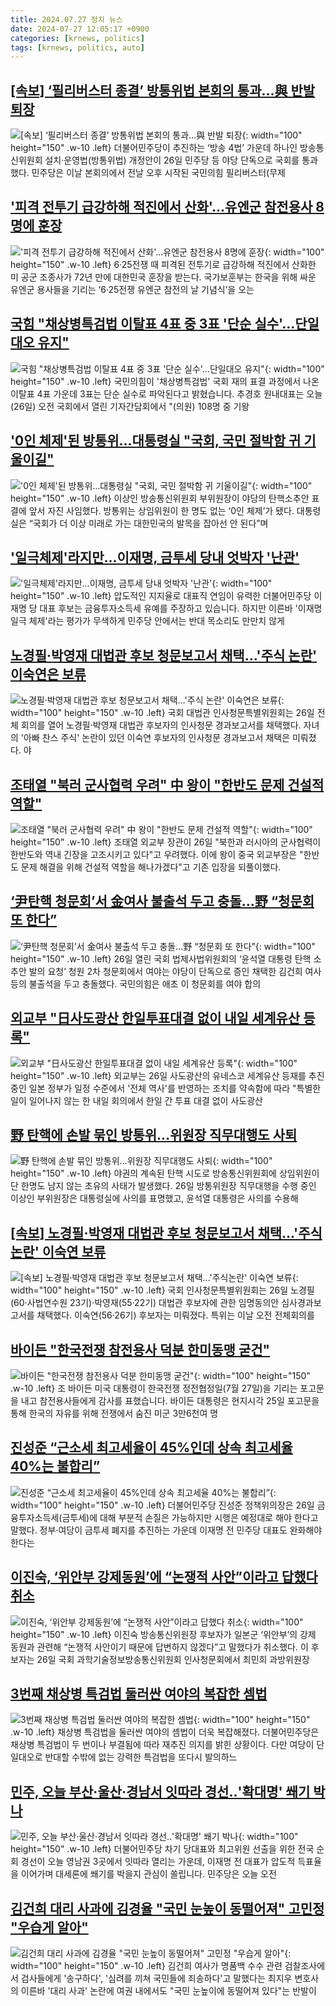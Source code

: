 ```yaml
---
title: 2024.07.27 정치 뉴스
date: 2024-07-27 12:05:17 +0900
categories: [krnews, politics]
tags: [krnews, politics, auto]
---
```

## [[속보] ‘필리버스터 종결’ 방통위법 본회의 통과…與 반발 퇴장](https://n.news.naver.com/mnews/article/009/0005341304)

![[속보] ‘필리버스터 종결’ 방통위법 본회의 통과…與 반발 퇴장](https://mimgnews.pstatic.net/image/origin/009/2024/07/26/5341304.jpg?type=nf220_150){: width="100" height="150" .w-10 .left}
더불어민주당이 추진하는 ‘방송 4법’ 가운데 하나인 방송통신위원회 설치·운영법(방통위법) 개정안이 26일 민주당 등 야당 단독으로 국회를 통과했다. 민주당은 이날 본회의에서 전날 오후 시작된 국민의힘 필리버스터(무제

## ['피격 전투기 급강하해 적진에서 산화'…유엔군 참전용사 8명에 훈장](https://n.news.naver.com/mnews/article/025/0003375929)

!['피격 전투기 급강하해 적진에서 산화'…유엔군 참전용사 8명에 훈장](https://mimgnews.pstatic.net/image/origin/025/2024/07/26/3375929.jpg?type=nf220_150){: width="100" height="150" .w-10 .left}
6·25전쟁 때 피격된 전투기로 급강하해 적진에서 산화한 미 공군 조종사가 72년 만에 대한민국 훈장을 받는다. 국가보훈부는 한국을 위해 싸운 유엔군 용사들을 기리는 ‘6·25전쟁 유엔군 참전의 날 기념식’을 오는

## [국힘 "채상병특검법 이탈표 4표 중 3표 '단순 실수'…단일대오 유지"](https://n.news.naver.com/mnews/article/437/0000403435)

![국힘 "채상병특검법 이탈표 4표 중 3표 '단순 실수'…단일대오 유지"](https://mimgnews.pstatic.net/image/origin/437/2024/07/26/403435.jpg?type=nf220_150){: width="100" height="150" .w-10 .left}
국민의힘이 '채상병특검법' 국회 재의 표결 과정에서 나온 이탈표 4표 가운데 3표는 단순 실수로 파악된다고 밝혔습니다. 추경호 원내대표는 오늘(26일) 오전 국회에서 열린 기자간담회에서 "(의원) 108명 중 기왕

## ['0인 체제'된 방통위…대통령실 "국회, 국민 절박함 귀 기울이길"](https://n.news.naver.com/mnews/article/018/0005798402)

!['0인 체제'된 방통위…대통령실 "국회, 국민 절박함 귀 기울이길"](https://mimgnews.pstatic.net/image/origin/018/2024/07/26/5798402.jpg?type=nf220_150){: width="100" height="150" .w-10 .left}
이상인 방송통신위원회 부위원장이 야당의 탄핵소추안 표결에 앞서 자진 사임했다. 방통위는 상임위원이 한 명도 없는 ‘0인 체제’가 됐다. 대통령실은 “국회가 더 이상 미래로 가는 대한민국의 발목을 잡아선 안 된다”며

## ['일극체제'라지만...이재명, 금투세 당내 엇박자 '난관'](https://n.news.naver.com/mnews/article/052/0002066690)

!['일극체제'라지만...이재명, 금투세 당내 엇박자 '난관'](https://mimgnews.pstatic.net/image/origin/052/2024/07/27/2066690.jpg?type=nf220_150){: width="100" height="150" .w-10 .left}
압도적인 지지율로 대표직 연임이 유력한 더불어민주당 이재명 당 대표 후보는 금융투자소득세 유예를 주장하고 있습니다. 하지만 이른바 '이재명 일극 체제'라는 평가가 무색하게 민주당 안에서는 반대 목소리도 만만치 않게

## [노경필·박영재 대법관 후보 청문보고서 채택…'주식 논란' 이숙연은 보류](https://n.news.naver.com/mnews/article/277/0005451165)

![노경필·박영재 대법관 후보 청문보고서 채택…'주식 논란' 이숙연은 보류](https://mimgnews.pstatic.net/image/origin/277/2024/07/26/5451165.jpg?type=nf220_150){: width="100" height="150" .w-10 .left}
국회 대법관 인사청문특별위원회는 26일 전체 회의를 열어 노경필·박영재 대법관 후보자의 인사청문 경과보고서를 채택했다. 자녀의 '아빠 찬스 주식' 논란이 있던 이숙연 후보자의 인사청문 경과보고서 채택은 미뤄졌다. 야

## [조태열 "북러 군사협력 우려" 中 왕이 "한반도 문제 건설적 역할"](https://n.news.naver.com/mnews/article/469/0000814516)

![조태열 "북러 군사협력 우려" 中 왕이 "한반도 문제 건설적 역할"](https://mimgnews.pstatic.net/image/origin/469/2024/07/26/814516.jpg?type=nf220_150){: width="100" height="150" .w-10 .left}
조태열 외교부 장관이 26일 "북한과 러시아의 군사협력이 한반도와 역내 긴장을 고조시키고 있다"고 우려했다. 이에 왕이 중국 외교부장은 "한반도 문제 해결을 위해 건설적 역할을 해나가겠다"고 기존 입장을 되풀이했다.

## [‘尹탄핵 청문회’서 金여사 불출석 두고 충돌...野 “청문회 또 한다”](https://n.news.naver.com/mnews/article/023/0003848772)

![‘尹탄핵 청문회’서 金여사 불출석 두고 충돌...野 “청문회 또 한다”](https://mimgnews.pstatic.net/image/origin/023/2024/07/26/3848772.jpg?type=nf220_150){: width="100" height="150" .w-10 .left}
26일 열린 국회 법제사법위원회의 ‘윤석열 대통령 탄핵 소추안 발의 요청’ 청원 2차 청문회에서 여야는 야당이 단독으로 증인 채택한 김건희 여사 등의 불출석을 두고 충돌했다. 국민의힘은 애초 이 청문회를 여야 합의

## [외교부 "日사도광산 한일투표대결 없이 내일 세계유산 등록"](https://n.news.naver.com/mnews/article/079/0003921025)

![외교부 "日사도광산 한일투표대결 없이 내일 세계유산 등록"](https://mimgnews.pstatic.net/image/origin/079/2024/07/26/3921025.jpg?type=nf220_150){: width="100" height="150" .w-10 .left}
외교부는 26일 사도광산의 유네스코 세계유산 등재를 추진 중인 일본 정부가 일정 수준에서 '전체 역사'를 반영하는 조치를 약속함에 따라 "특별한 일이 일어나지 않는 한 내일 회의에서 한일 간 투표 대결 없이 사도광산

## [野 탄핵에 손발 묶인 방통위…위원장 직무대행도 사퇴](https://n.news.naver.com/mnews/article/277/0005451200)

![野 탄핵에 손발 묶인 방통위…위원장 직무대행도 사퇴](https://mimgnews.pstatic.net/image/origin/277/2024/07/26/5451200.jpg?type=nf220_150){: width="100" height="150" .w-10 .left}
야권의 계속된 탄핵 시도로 방송통신위원회에 상임위원이 단 한명도 남지 않는 초유의 사태가 발생했다. 26일 방통위원장 직무대행을 수행 중인 이상인 부위원장은 대통령실에 사의를 표명했고, 윤석열 대통령은 사의를 수용해

## [[속보] 노경필·박영재 대법관 후보 청문보고서 채택…'주식논란' 이숙연 보류](https://n.news.naver.com/mnews/article/025/0003375919)

![[속보] 노경필·박영재 대법관 후보 청문보고서 채택…'주식논란' 이숙연 보류](https://mimgnews.pstatic.net/image/origin/025/2024/07/26/3375919.jpg?type=nf220_150){: width="100" height="150" .w-10 .left}
국회 인사청문특별위원회는 26일 노경필(60·사법연수원 23기)·박영재(55·22기) 대법관 후보자에 관한 임명동의안 심사경과보고서를 채택했다. 이숙연(56·26기) 후보자는 미뤄졌다. 특위는 이날 오전 전체회의를

## [바이든 "한국전쟁 참전용사 덕분 한미동맹 굳건"](https://n.news.naver.com/mnews/article/057/0001832041)

![바이든 "한국전쟁 참전용사 덕분 한미동맹 굳건"](https://mimgnews.pstatic.net/image/origin/057/2024/07/26/1832041.jpg?type=nf220_150){: width="100" height="150" .w-10 .left}
조 바이든 미국 대통령이 한국전쟁 정전협정일(7월 27일)을 기리는 포고문을 내고 참전용사들에게 감사를 표했습니다. 바이든 대통령은 현지시각 25일 포고문을 통해 한국의 자유를 위해 전쟁에서 숨진 미군 3만6천여 명

## [진성준 “근소세 최고세율이 45%인데 상속 최고세율 40%는 불합리”](https://n.news.naver.com/mnews/article/023/0003848704)

![진성준 “근소세 최고세율이 45%인데 상속 최고세율 40%는 불합리”](https://mimgnews.pstatic.net/image/origin/023/2024/07/26/3848704.jpg?type=nf220_150){: width="100" height="150" .w-10 .left}
더불어민주당 진성준 정책위의장은 26일 금융투자소득세(금투세)에 대해 부분적 손질은 가능하지만 시행은 예정대로 해야 한다고 말했다. 정부·여당이 금투세 폐지를 추진하는 가운데 이재명 전 민주당 대표도 완화해야 한다는

## [이진숙, ‘위안부 강제동원’에 “논쟁적 사안”이라고 답했다 취소](https://n.news.naver.com/mnews/article/032/0003311033)

![이진숙, ‘위안부 강제동원’에 “논쟁적 사안”이라고 답했다 취소](https://mimgnews.pstatic.net/image/origin/032/2024/07/26/3311033.jpg?type=nf220_150){: width="100" height="150" .w-10 .left}
이진숙 방송통신위원장 후보자가 일본군 ‘위안부’의 강제 동원과 관련해 “논쟁적 사안이기 때문에 답변하지 않겠다”고 말했다가 취소했다. 이 후보자는 26일 국회 과학기술정보방송통신위원회 인사청문회에서 최민희 과방위원장

## [3번째 채상병 특검법 둘러싼 여야의 복잡한 셈법](https://n.news.naver.com/mnews/article/014/0005219274)

![3번째 채상병 특검법 둘러싼 여야의 복잡한 셈법](https://mimgnews.pstatic.net/image/origin/014/2024/07/26/5219274.jpg?type=nf220_150){: width="100" height="150" .w-10 .left}
채상병 특검법을 둘러싼 여야의 셈법이 더욱 복잡해졌다. 더불어민주당은 채상병 특검법이 두 번이나 부결됨에 따라 재추진 의지를 밝힌 상황이다. 다만 여당이 단일대오로 반대할 수밖에 없는 강력한 특검법을 또다시 발의하느

## [민주, 오늘 부산·울산·경남서 잇따라 경선‥'확대명' 쐐기 박나](https://n.news.naver.com/mnews/article/214/0001363875)

![민주, 오늘 부산·울산·경남서 잇따라 경선‥'확대명' 쐐기 박나](https://mimgnews.pstatic.net/image/origin/214/2024/07/27/1363875.jpg?type=nf220_150){: width="100" height="150" .w-10 .left}
더불어민주당 차기 당대표와 최고위원 선출을 위한 전국 순회 경선이 오늘 영남권 3곳에서 잇따라 열리는 가운데, 이재명 전 대표가 압도적 득표율을 이어가며 대세론에 쐐기를 박을지 관심이 쏠립니다. 민주당은 오늘 오전

## [김건희 대리 사과에 김경율 "국민 눈높이 동떨어져" 고민정 "우습게 알아"](https://n.news.naver.com/mnews/article/006/0000125165)

![김건희 대리 사과에 김경율 "국민 눈높이 동떨어져" 고민정 "우습게 알아"](https://mimgnews.pstatic.net/image/origin/006/2024/07/26/125165.jpg?type=nf220_150){: width="100" height="150" .w-10 .left}
김건희 여사가 명품백 수수 관련 검찰조사에서 검사들에게 '송구하다', '심려를 끼쳐 국민들에 죄송하다'고 말했다는 최지우 변호사의 이른바 '대리 사과' 논란에 여권 내에서도 "국민 눈높이에 동떨어져 있다"는 반발이

